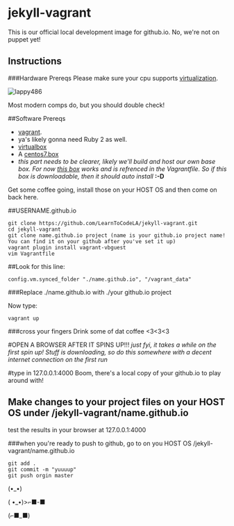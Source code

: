 # jekyll-vagrant
This is our official local development image for github.io.  No, we're not on puppet yet!

## Instructions

###Hardware Prereqs
Please make sure your cpu supports [virtualization](http://www.intel.com/support/processors/sb/cs-030729.htm).  

![lappy486](http://papercraft.wdfiles.com/local--files/papercraft%3Alappy-486/done.jpg)

Most modern comps do, but you should double check!

##Software Prereqs
* [vagrant](http://www.vagrantup.com).
* ya's likely gonna need Ruby 2 as well.
* [virtualbox](http://wwww.virtualbox.org)
* A [centos7.box](http://www.vagrantbox.es/)
* _this part needs to be clearer, likely we'll build and host our own base box.  For now [this box](https://f0fff3908f081cb6461b407be80daf97f07ac418.googledrive.com/host/0BwtuV7VyVTSkUG1PM3pCeDJ4dVE/centos7.box) works and is refrenced in the Vagrantfile.  So if this box is downloadable, then it should auto install_ **:-D**

Get some coffee going, install those on your HOST OS and then come on back here.

##USERNAME.github.io

```
git clone https://github.com/LearnToCodeLA/jekyll-vagrant.git
cd jekyll-vagrant
git clone name.github.io project (name is your github.io project name!  You can find it on your github after you've set it up)
vagrant plugin install vagrant-vbguest
vim Vagrantfile
```

##Look for this line:

```
config.vm.synced_folder "./name.github.io", "/vagrant_data"
```

###Replace ./name.github.io with ./your github.io project

Now type:

```
vagrant up
```

###cross your fingers
Drink some of dat coffee <3<3<3

#OPEN A BROWSER AFTER IT SPINS UP!!!
_just fyi, it takes a while on the first spin up!  Stuff is downloading, so do this somewhere with a decent internet connection on the first run_

#type in 127.0.0.1:4000
Boom, there's a local copy of your github.io to play around with!

## Make changes to your project files on your HOST OS under /jekyll-vagrant/name.github.io
test the results in your browser at 127.0.0.1:4000

###when you're ready to push to github, go to on you HOST OS /jekyll-vagrant/name.github.io 

```
git add .
git commit -m "yuuuup"
git push orgin master
```

(•_•) 

( •_•)>⌐■-■ 

(⌐■_■)

